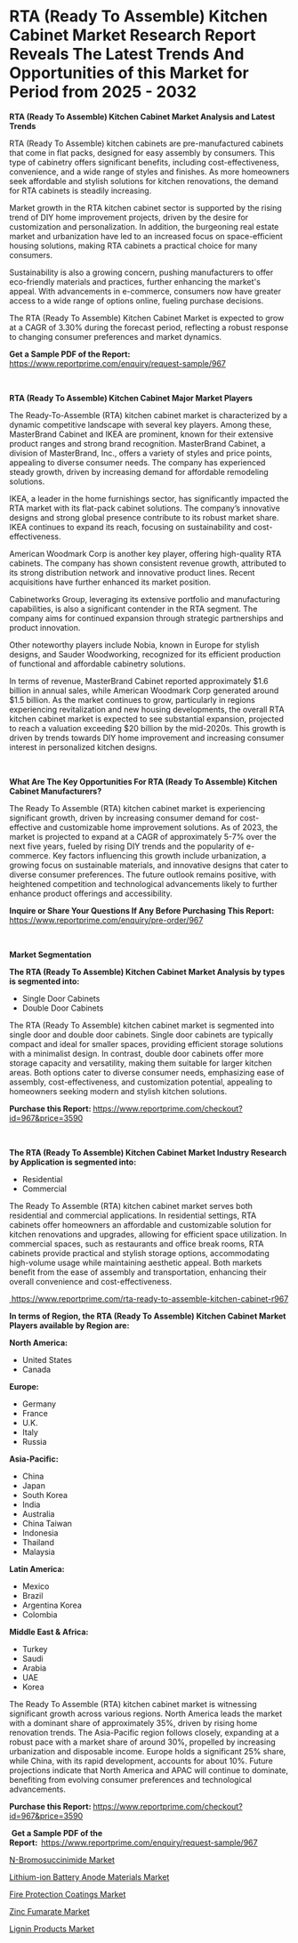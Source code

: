 <p><h1>RTA (Ready To Assemble) Kitchen Cabinet Market Research Report Reveals The Latest Trends And Opportunities of this Market for Period from 2025 - 2032</h1></p><p><strong>RTA (Ready To Assemble) Kitchen Cabinet Market Analysis and Latest Trends</strong></p>
<p><p>RTA (Ready To Assemble) kitchen cabinets are pre-manufactured cabinets that come in flat packs, designed for easy assembly by consumers. This type of cabinetry offers significant benefits, including cost-effectiveness, convenience, and a wide range of styles and finishes. As more homeowners seek affordable and stylish solutions for kitchen renovations, the demand for RTA cabinets is steadily increasing.</p><p>Market growth in the RTA kitchen cabinet sector is supported by the rising trend of DIY home improvement projects, driven by the desire for customization and personalization. In addition, the burgeoning real estate market and urbanization have led to an increased focus on space-efficient housing solutions, making RTA cabinets a practical choice for many consumers. </p><p>Sustainability is also a growing concern, pushing manufacturers to offer eco-friendly materials and practices, further enhancing the market's appeal. With advancements in e-commerce, consumers now have greater access to a wide range of options online, fueling purchase decisions.</p><p>The RTA (Ready To Assemble) Kitchen Cabinet Market is expected to grow at a CAGR of 3.30% during the forecast period, reflecting a robust response to changing consumer preferences and market dynamics.</p></p>
<p><strong>Get a Sample PDF of the Report:&nbsp;</strong> <a href="https://www.reportprime.com/enquiry/request-sample/967?utm_campaign=9&utm_medium=2&utm_source=Github&utm_content=ia&utm_term=24032025&utm_id=rta-ready-to-assemble-kitchen-cabinet">https://www.reportprime.com/enquiry/request-sample/967</a></p>
<p>&nbsp;</p>
<p><strong>RTA (Ready To Assemble) Kitchen Cabinet Major Market Players</strong></p>
<p><p>The Ready-To-Assemble (RTA) kitchen cabinet market is characterized by a dynamic competitive landscape with several key players. Among these, MasterBrand Cabinet and IKEA are prominent, known for their extensive product ranges and strong brand recognition. MasterBrand Cabinet, a division of MasterBrand, Inc., offers a variety of styles and price points, appealing to diverse consumer needs. The company has experienced steady growth, driven by increasing demand for affordable remodeling solutions.</p><p>IKEA, a leader in the home furnishings sector, has significantly impacted the RTA market with its flat-pack cabinet solutions. The company’s innovative designs and strong global presence contribute to its robust market share. IKEA continues to expand its reach, focusing on sustainability and cost-effectiveness.</p><p>American Woodmark Corp is another key player, offering high-quality RTA cabinets. The company has shown consistent revenue growth, attributed to its strong distribution network and innovative product lines. Recent acquisitions have further enhanced its market position.</p><p>Cabinetworks Group, leveraging its extensive portfolio and manufacturing capabilities, is also a significant contender in the RTA segment. The company aims for continued expansion through strategic partnerships and product innovation.</p><p>Other noteworthy players include Nobia, known in Europe for stylish designs, and Sauder Woodworking, recognized for its efficient production of functional and affordable cabinetry solutions.</p><p>In terms of revenue, MasterBrand Cabinet reported approximately $1.6 billion in annual sales, while American Woodmark Corp generated around $1.5 billion. As the market continues to grow, particularly in regions experiencing revitalization and new housing developments, the overall RTA kitchen cabinet market is expected to see substantial expansion, projected to reach a valuation exceeding $20 billion by the mid-2020s. This growth is driven by trends towards DIY home improvement and increasing consumer interest in personalized kitchen designs.</p></p>
<p>&nbsp;</p>
<p><strong>What Are The Key Opportunities For RTA (Ready To Assemble) Kitchen Cabinet Manufacturers?</strong></p>
<p><p>The Ready To Assemble (RTA) kitchen cabinet market is experiencing significant growth, driven by increasing consumer demand for cost-effective and customizable home improvement solutions. As of 2023, the market is projected to expand at a CAGR of approximately 5-7% over the next five years, fueled by rising DIY trends and the popularity of e-commerce. Key factors influencing this growth include urbanization, a growing focus on sustainable materials, and innovative designs that cater to diverse consumer preferences. The future outlook remains positive, with heightened competition and technological advancements likely to further enhance product offerings and accessibility.</p></p>
<p><strong>Inquire or Share Your Questions If Any Before Purchasing This Report:</strong> <a href="https://www.reportprime.com/enquiry/pre-order/967?utm_campaign=9&utm_medium=2&utm_source=Github&utm_content=ia&utm_term=24032025&utm_id=rta-ready-to-assemble-kitchen-cabinet">https://www.reportprime.com/enquiry/pre-order/967</a></p>
<p>&nbsp;</p>
<p><strong>Market Segmentation</strong></p>
<p><strong>The RTA (Ready To Assemble) Kitchen Cabinet Market Analysis by types is segmented into:</strong></p>
<p><ul><li>Single Door Cabinets</li><li>Double Door Cabinets</li></ul></p>
<p><p>The RTA (Ready To Assemble) kitchen cabinet market is segmented into single door and double door cabinets. Single door cabinets are typically compact and ideal for smaller spaces, providing efficient storage solutions with a minimalist design. In contrast, double door cabinets offer more storage capacity and versatility, making them suitable for larger kitchen areas. Both options cater to diverse consumer needs, emphasizing ease of assembly, cost-effectiveness, and customization potential, appealing to homeowners seeking modern and stylish kitchen solutions.</p></p>
<p><strong>Purchase this Report:&nbsp;</strong><a href="https://www.reportprime.com/checkout?id=967&price=3590&utm_campaign=9&utm_medium=2&utm_source=Github&utm_content=ia&utm_term=24032025&utm_id=rta-ready-to-assemble-kitchen-cabinet">https://www.reportprime.com/checkout?id=967&price=3590</a></p>
<p>&nbsp;</p>
<p><strong>The RTA (Ready To Assemble) Kitchen Cabinet Market Industry Research by Application is segmented into:</strong></p>
<p><ul><li>Residential</li><li>Commercial</li></ul></p>
<p><p>The Ready To Assemble (RTA) kitchen cabinet market serves both residential and commercial applications. In residential settings, RTA cabinets offer homeowners an affordable and customizable solution for kitchen renovations and upgrades, allowing for efficient space utilization. In commercial spaces, such as restaurants and office break rooms, RTA cabinets provide practical and stylish storage options, accommodating high-volume usage while maintaining aesthetic appeal. Both markets benefit from the ease of assembly and transportation, enhancing their overall convenience and cost-effectiveness.</p></p>
<p><a href="https://www.reportprime.com/rta-ready-to-assemble-kitchen-cabinet-r967?utm_campaign=9&utm_medium=2&utm_source=Github&utm_content=ia&utm_term=24032025&utm_id=rta-ready-to-assemble-kitchen-cabinet">&nbsp;https://www.reportprime.com/rta-ready-to-assemble-kitchen-cabinet-r967</a></p>
<p><strong>In terms of Region, the RTA (Ready To Assemble) Kitchen Cabinet Market Players available by Region are:</strong></p>
<p>
    <p> <strong> North America: </strong>
        <ul>
            <li>United States</li>
            <li>Canada</li>
        </ul>
        </p> 
    <p> <strong> Europe: </strong>
        <ul>
            <li>Germany</li>
            <li>France</li>
            <li>U.K.</li>
            <li>Italy</li>
            <li>Russia</li>
        </ul>
        </p> 
    <p> <strong> Asia-Pacific: </strong>
        <ul>
            <li>China</li>
            <li>Japan</li>
            <li>South Korea</li>
            <li>India</li>
            <li>Australia</li>
            <li>China Taiwan</li>
            <li>Indonesia</li>
            <li>Thailand</li>
            <li>Malaysia</li>
        </ul>
        </p> 
    <p> <strong> Latin America: </strong>
        <ul>
            <li>Mexico</li>
            <li>Brazil</li>
            <li>Argentina Korea</li>
            <li>Colombia</li>
        </ul>
        </p> 
    <p> <strong> Middle East & Africa: </strong>
        <ul>
            <li>Turkey</li>
            <li>Saudi</li>
            <li>Arabia</li>
            <li>UAE</li>
            <li>Korea</li>
        </ul>
    </p>
    </p>
<p><p>The Ready To Assemble (RTA) kitchen cabinet market is witnessing significant growth across various regions. North America leads the market with a dominant share of approximately 35%, driven by rising home renovation trends. The Asia-Pacific region follows closely, expanding at a robust pace with a market share of around 30%, propelled by increasing urbanization and disposable income. Europe holds a significant 25% share, while China, with its rapid development, accounts for about 10%. Future projections indicate that North America and APAC will continue to dominate, benefiting from evolving consumer preferences and technological advancements.</p></p>
<p><strong>Purchase this Report: </strong><a href="https://www.reportprime.com/checkout?id=967&price=3590&utm_campaign=9&utm_medium=2&utm_source=Github&utm_content=ia&utm_term=24032025&utm_id=rta-ready-to-assemble-kitchen-cabinet">https://www.reportprime.com/checkout?id=967&price=3590</a></p>
<p>&nbsp;<strong>Get a Sample PDF of the Report:&nbsp;&nbsp;</strong><a href="https://www.reportprime.com/enquiry/request-sample/967?utm_campaign=9&utm_medium=2&utm_source=Github&utm_content=ia&utm_term=24032025&utm_id=rta-ready-to-assemble-kitchen-cabinet">https://www.reportprime.com/enquiry/request-sample/967</a></p>
<p><strong></strong></p>
<p><p><a href="https://github.com/ogbadujonito22/Market-Research-Report-List-1/blob/main/n-bromosuccinimide-market.md?utm_campaign=9&utm_medium=2&utm_source=Github&utm_content=ia&utm_term=24032025&utm_id=rta-ready-to-assemble-kitchen-cabinet">N-Bromosuccinimide Market</a></p><p><a href="https://github.com/lemiranajd/Market-Research-Report-List-1/blob/main/lithium-ion-battery-anode-materials-market.md?utm_campaign=9&utm_medium=2&utm_source=Github&utm_content=ia&utm_term=24032025&utm_id=rta-ready-to-assemble-kitchen-cabinet">Lithium-ion Battery Anode Materials Market</a></p><p><a href="https://github.com/oshrykauraj7/Market-Research-Report-List-1/blob/main/fire-protection-coatings-market.md?utm_campaign=9&utm_medium=2&utm_source=Github&utm_content=ia&utm_term=24032025&utm_id=rta-ready-to-assemble-kitchen-cabinet">Fire Protection Coatings Market</a></p><p><a href="https://github.com/pichuaadh0/Market-Research-Report-List-1/blob/main/zinc-fumarate-market.md?utm_campaign=9&utm_medium=2&utm_source=Github&utm_content=ia&utm_term=24032025&utm_id=rta-ready-to-assemble-kitchen-cabinet">Zinc Fumarate Market</a></p><p><a href="https://github.com/dovbusmrking/Market-Research-Report-List-1/blob/main/lignin-products-market.md?utm_campaign=9&utm_medium=2&utm_source=Github&utm_content=ia&utm_term=24032025&utm_id=rta-ready-to-assemble-kitchen-cabinet">Lignin Products Market</a></p></p>